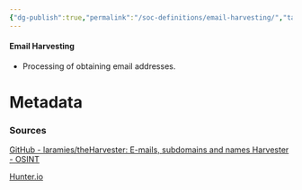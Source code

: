 ```yaml
---
{"dg-publish":true,"permalink":"/soc-definitions/email-harvesting/","tags":["defs_soc"]}
---
```


#### Email Harvesting
- Processing of obtaining email addresses.




# Metadata

### Sources

[GitHub - laramies/theHarvester: E-mails, subdomains and names Harvester - OSINT](https://github.com/laramies/theHarvester)

[Hunter.io](https://hunter.io/)




